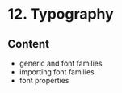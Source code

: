 # 12. Typography

## Content

- generic and font families
- importing font families
- font properties
